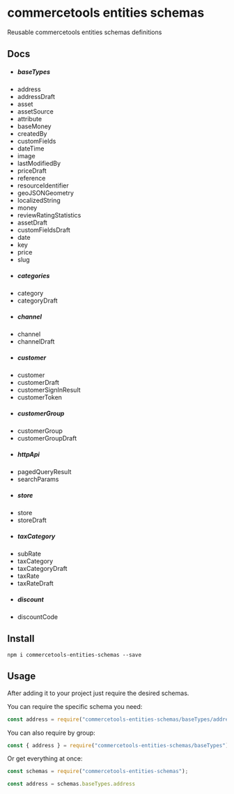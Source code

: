 # commercetools entities schemas

Reusable commercetools entities schemas definitions

## Docs

-   ##### baseTypes
-   address
-   addressDraft
-   asset
-   assetSource
-   attribute
-   baseMoney
-   createdBy
-   customFields
-   dateTime
-   image
-   lastModifiedBy
-   priceDraft
-   reference
-   resourceIdentifier
-   geoJSONGeometry
-   localizedString
-   money
-   reviewRatingStatistics
-   assetDraft
-   customFieldsDraft
-   date
-   key
-   price
-   slug
-   ##### categories
-   category
-   categoryDraft
-   ##### channel
-   channel
-   channelDraft
-   ##### customer
-   customer
-   customerDraft
-   customerSignInResult
-   customerToken
-   ##### customerGroup
-   customerGroup
-   customerGroupDraft
-   ##### httpApi
-   pagedQueryResult
-   searchParams
-   ##### store
-   store
-   storeDraft
-   ##### taxCategory
-   subRate
-   taxCategory
-   taxCategoryDraft
-   taxRate
-   taxRateDraft
-   ##### discount
-   discountCode

<a name="install"></a>

## Install

```console
npm i commercetools-entities-schemas --save
```

<a name="usage"></a>

## Usage

After adding it to your project just require the desired schemas.

You can require the specific schema you need:

```javascript
const address = require("commercetools-entities-schemas/baseTypes/address");
```

You can also require by group: 

```javascript
const { address } = require("commercetools-entities-schemas/baseTypes");
```

Or get everything at once:

```javascript
const schemas = require("commercetools-entities-schemas");

const address = schemas.baseTypes.address
```
